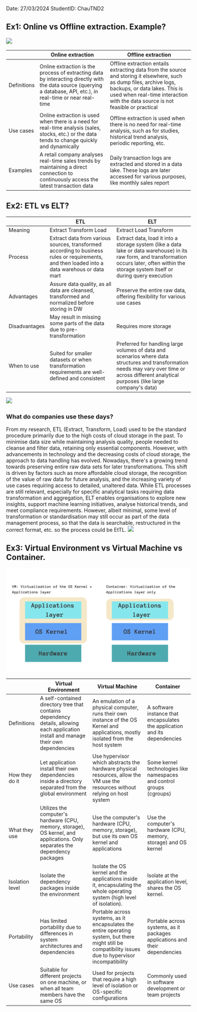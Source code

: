 Date: 27/03/2024
StudentID: ChauTND2

## Ex1: Online vs Offline extraction. Example?

![](Pasted%20image%2020240529230755.png)

|             | Online extraction                                                                                                                                                 | Offline extraction                                                                                                                                                                                                                       |
| ----------- | ----------------------------------------------------------------------------------------------------------------------------------------------------------------- | ---------------------------------------------------------------------------------------------------------------------------------------------------------------------------------------------------------------------------------------- |
| Definitions | Online extraction is the process of extracting data by interacting directly with the data source (querying a database, API, etc.), in real-time or near real-time | Offline extraction entails extracting data from the source and storing it elsewhere, such as dump files, archive logs, backups, or data lakes. This is used when real-time interaction with the data source is not feasible or practical |
| Use cases   | Online extraction is used when there is a need for real-time analysis (sales, stocks, etc.) or the data tends to change quickly and dynamically                   | Offline extraction is used when there is no need for real-time analysis, such as for studies, historical trend analysis, periodic reporting, etc.                                                                                        |
| Examples    | A retail company analyses real-time sales trends by maintaining a direct connection to continuously access the latest transaction data                            | Daily transaction logs are extracted and stored in a data lake. These logs are later accessed for various purposes, like monthly sales report                                                                                            |

## Ex2: ETL vs ELT?
|               | ETL                                                                                                                                           | ELT                                                                                                                                                                                                 |
| ------------- | --------------------------------------------------------------------------------------------------------------------------------------------- | --------------------------------------------------------------------------------------------------------------------------------------------------------------------------------------------------- |
| Meaning       | Extract Transform Load                                                                                                                        | Extract Load Transform                                                                                                                                                                              |
| Process       | Extract data from various sources, transformed according to business rules or requirements, and then loaded into a data warehous or data mart | Extract data, load it into a storage system (like a data lake or data warehouse) in its raw form, and transformation occurs later, often within the storage system itself or during query execution |
| Advantages    | Assure data quality, as all data are cleansed, transformed and normalized before storing in DW                                                | Preserve the entire raw data, offering flexibility for various use cases                                                                                                                            |
| Disadvantages | May result in missing some parts of the data due to pre-transformation                                                                        | Requires more storage                                                                                                                                                                               |
| When to use   | Suited for smaller datasets or when transformation requirements are well-defined and consistent                                               | Preferred for handling large volumes of data and scenarios where data structures and transformation needs may vary over time or across different analytical purposes (like large company's data)    |
![](Pasted%20image%2020240529230649.png)
### What do companies use these days?
From my research, ETL (Extract, Transform, Load) used to be the standard procedure primarily due to the high costs of cloud storage in the past. To minimise data size while maintaining analysis quality, people needed to cleanse and filter data, retaining only essential components. However, with advancements in technology and the decreasing costs of cloud storage, the approach to data handling has evolved.
Nowadays, there's a growing trend towards preserving entire raw data sets for later transformations. This shift is driven by factors such as more affordable cloud storage, the recognition of the value of raw data for future analysis, and the increasing variety of use cases requiring access to detailed, unaltered data.
While ETL processes are still relevant, especially for specific analytical tasks requiring data transformation and aggregation, ELT enables organisations to explore new insights, support machine learning initiatives, analyse historical trends, and meet compliance requirements. 
However, albeit minimal, some level of transformation or standardisation may still occur as part of the data management process, so that the data is searchable, restructured in the correct format, etc. so the process could be EtTL.
![](Pasted%20image%2020240529230631.png)

## Ex3: Virtual Environment vs Virtual Machine vs Container.
![](Images/Pasted%20image%2020240528112938.png)

|                 | Virtual Environment                                                                                                                   | Virtual Machine                                                                                                                                          | Container                                                                   |
| --------------- | ------------------------------------------------------------------------------------------------------------------------------------- | -------------------------------------------------------------------------------------------------------------------------------------------------------- | --------------------------------------------------------------------------- |
| Definitions     | A self-contained directory tree that contains dependency details, allowing each application install and manage their own dependencies | An emulation of a physical computer, runs their own instance of the OS Kernel and applications, mostly isolated from the host system                     | A software instance that encapsulates the application and its dependencies  |
| How they do it  | Let application install their own dependencies inside a directory separated from the global environment                               | Use hypervisor which abstracts the hardware physical resources, allow the VM use the resources without relying on host system                            | Some kernel technologies like namespaces and control groups (cgroups)       |
| What they use   | Utilizes the computer's hardware (CPU, memory, storage), OS kernel, and applications. Only separates the dependency packages          | Use the computer's hardware (CPU, memory, storage), but use its own OS kernel and applications                                                           | Use the computer's hardware (CPU, memory, storage) and OS kernel            |
| Isolation level | Isolate the dependency packages inside the environment                                                                                | Isolate the OS kernel and the applications inside it, encapsulating the whole operating system (high level of isolation).                                | Isolate at the application level, shares the OS kernel.                     |
| Portability     | Has limited portability due to differences in system architectures and dependencies                                                   | Portable across systems, as it encapsulates the entire operating system, but there might still be compatibility issues due to hypervisor incompatibility | Portable across systems, as it packages applications and their dependencies |
| Use cases       | Suitable for different projects on one machine, or when all team members have the same OS                                             | Used for projects that require a high level of isolation or OS-specific configurations                                                                   | Commonly used in software development or team projects                      |
